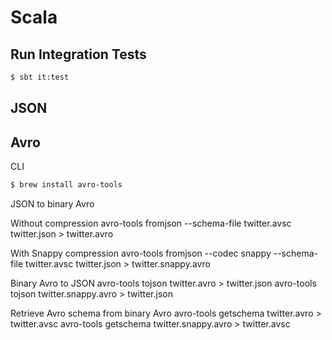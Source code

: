 # Scala

## Run Integration Tests

```bash
$ sbt it:test
```

## JSON



## Avro

CLI

```bash
$ brew install avro-tools
```

JSON to binary Avro

Without compression
avro-tools fromjson --schema-file twitter.avsc twitter.json > twitter.avro

With Snappy compression
avro-tools fromjson --codec snappy --schema-file twitter.avsc twitter.json > twitter.snappy.avro

Binary Avro to JSON
avro-tools tojson twitter.avro > twitter.json
avro-tools tojson twitter.snappy.avro > twitter.json

Retrieve Avro schema from binary Avro
avro-tools getschema twitter.avro > twitter.avsc
avro-tools getschema twitter.snappy.avro > twitter.avsc